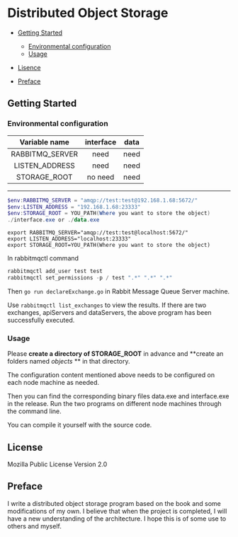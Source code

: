 # Distributed Object Storage

- [Getting Started](#getting-started)
  + [Environmental configuration](#Environmental-configuration)
  + [Usage](#usage)

- [Lisence](#License)
- [Preface](#Preface)

## Getting Started

### Environmental configuration

|Variable name| interface | data |
|:---:|:---------:|:----:|
|RABBITMQ_SERVER|need|need|
|LISTEN_ADDRESS|need|need|
|STORAGE_ROOT|no need|need|

-----
```powershell
$env:RABBITMQ_SERVER = "amqp://test:test@192.168.1.68:5672/"
$env:LISTEN_ADDRESS = "192.168.1.68:23333"
$env:STORAGE_ROOT = YOU_PATH(Where you want to store the object)
./interface.exe or ./data.exe 
```
```shell script
export RABBITMQ_SERVER="amqp://test:test@localhost:5672/"
export LISTEN_ADDRESS="localhost:23333"
export STORAGE_ROOT=YOU_PATH(Where you want to store the object)
```

In rabbitmqctl command
```powershell
rabbitmqctl add_user test test
rabbitmqctl set_permissions -p / test ".*" ".*" ".*"
```

Then <code>go run declareExchange.go</code> in Rabbit Message Queue Server machine.

Use <code>rabbitmqctl list_exchanges</code> to view the results. If there are two exchanges, apiServers and dataServers, the above program has been successfully executed.

### Usage

Please **create a directory of STORAGE_ROOT**  in advance and **create an folders named *objects* ** in that directory.

The configuration content mentioned above needs to be configured on each node machine as needed.

Then you can find the corresponding binary files data.exe and interface.exe in the release. Run the two programs on different node machines through the command line.

You can compile it yourself with the source code.

## License

Mozilla Public License Version 2.0

## Preface

I write a distributed object storage program based on the book and some modifications of my own. I believe that when the project is completed, I will have a new understanding of the architecture. I hope this is of some use to others and myself.